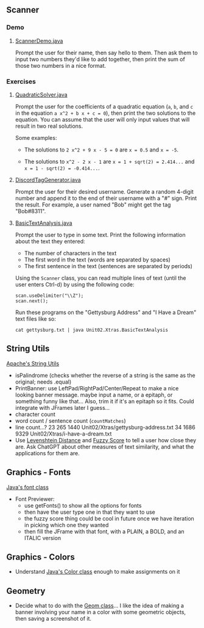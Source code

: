 
## Scanner

### Demo

1. [ScannerDemo.java](ScannerDemo.java)

    Prompt the user for their name, then say hello to them. Then ask them to input two numbers they'd like to add together, then print the sum of those two numbers in a nice format.

### Exercises

1. [QuadraticSolver.java](QuadraticSolver.java)

    Prompt the user for the coefficients of a quadratic equation (`a`, `b`, and `c` in the equation `a x^2 + b x + c = 0`), then print the two solutions to the equation. You can assume that the user will only input values that will result in two real solutions.

    Some examples:

    - The solutions to `2 x^2 + 9 x - 5 = 0` are `x = 0.5` and `x = -5`.

    - The solutions to `x^2 - 2 x - 1` are `x = 1 + sqrt(2) = 2.414...` and `x = 1 - sqrt(2) = -0.414...`.

1. [DiscordTagGenerator.java](DiscordTagGenerator.java)

    Prompt the user for their desired username. Generate a random 4-digit number and append it to the end of their username with a "#" sign. Print the result. For example, a user named "Bob" might get the tag "Bob#8311".

1. [BasicTextAnalysis.java](BasicTextAnalysis.java)

    Prompt the user to type in some text. Print the following information about the text they entered:
      - The number of characters in the text
      - The first word in the text (words are separated by spaces)
      - The first sentence in the text (sentences are separated by periods)

    Using the `Scanner` class, you can read multiple lines of text (until the user enters Ctrl-d) by using the following code:
  
      ```
      scan.useDelimiter("\\Z");
      scan.next();
      ```


    Run these programs on the "Gettysburg Address" and "I Have a Dream" text files like so:

    ```
    cat gettysburg.txt | java Unit02.Xtras.BasicTextAnalysis
    ```


## String Utils

[Apache's String Utils](https://commons.apache.org/proper/commons-lang/apidocs/org/apache/commons/lang3/StringUtils.html)

- isPalindrome (checks whether the reverse of a string is the same as the original; needs .equal)
- PrintBanner: use LeftPad/RightPad/Center/Repeat to make a nice looking banner message. maybe input a name, or a epitaph, or something funny like that... Also, trim it if it's an epitaph so it fits. Could integrate with JFrames later I guess...
- character count
- word count / sentence count (`countMatches`)
- line count...?
          23     265    1440 Unit02/Xtras/gettysburg-address.txt
          34    1686    9329 Unit02/Xtras/i-have-a-dream.txt
- Use [Levenshtein Distance](https://commons.apache.org/proper/commons-text/javadocs/api-release/org/apache/commons/text/similarity/LevenshteinDistance.html) and [Fuzzy Score](https://commons.apache.org/proper/commons-text/javadocs/api-release/org/apache/commons/text/similarity/FuzzyScore.html) to tell a user how close they are. Ask ChatGPT about other measures of text similarity, and what the applications for them are.

## Graphics - Fonts

[Java's font class](https://docs.oracle.com/javase/8/docs/api/java/awt/Font.html)

- Font Previewer:
  - use getFonts() to show all the options for fonts
  - then have the user type one in that they want to use
  - the fuzzy score thing could be cool in future once we have iteration in picking which one they wanted
  - then fill the JFrame with that font, with a PLAIN, a BOLD, and an ITALIC version

## Graphics - Colors

- Understand [Java's Color class](https://docs.oracle.com/javase/8/docs/api/java/awt/Color.html) enough to make assignments on it

## Geometry

- Decide what to do with the [Geom class](https://docs.oracle.com/javase%2F7%2Fdocs%2Fapi%2F%2F/java/awt/geom/package-summary.html)... I like the idea of making a banner involving your name in a color with some geometric objects, then saving a screenshot of it.
